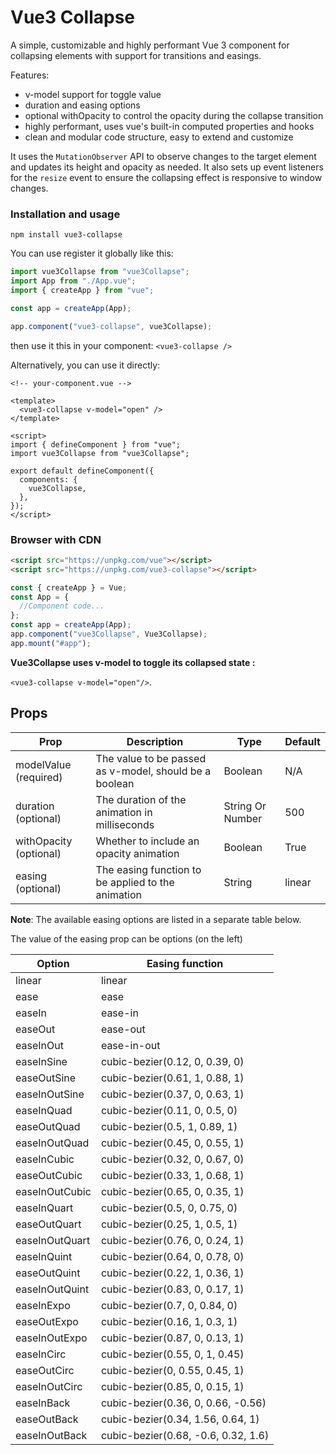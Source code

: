 # Vue3 Collapse

A simple, customizable and highly performant Vue 3 component for collapsing elements with support for transitions and easings.

Features:

- v-model support for toggle value
- duration and easing options
- optional withOpacity to control the opacity during the collapse transition
- highly performant, uses vue's built-in computed properties and hooks
- clean and modular code structure, easy to extend and customize

It uses the `MutationObserver` API to observe changes to the target element and updates its height and opacity as needed. It also sets up event listeners for the `resize` event to ensure the collapsing effect is responsive to window changes.

### Installation and usage

```
npm install vue3-collapse
```

You can use register it globally like this:

```javascript
import vue3Collapse from "vue3Collapse";
import App from "./App.vue";
import { createApp } from "vue";

const app = createApp(App);

app.component("vue3-collapse", vue3Collapse);
```

then use it this in your component:
`<vue3-collapse />`

Alternatively, you can use it directly:

```vue
<!-- your-component.vue -->

<template>
  <vue3-collapse v-model="open" />
</template>

<script>
import { defineComponent } from "vue";
import vue3Collapse from "vue3Collapse";

export default defineComponent({
  components: {
    vue3Collapse,
  },
});
</script>
```

### Browser with CDN

```html
<script src="https://unpkg.com/vue"></script>
<script src="https://unpkg.com/vue3-collapse"></script>
```

```javascript
const { createApp } = Vue;
const App = {
  //Component code...
};
const app = createApp(App);
app.component("vue3Collapse", Vue3Collapse);
app.mount("#app");
```

**Vue3Collapse uses v-model to toggle its collapsed state :**

`<vue3-collapse v-model="open"/>`.

## Props

| Prop                   | Description                                            | Type             | Default |
| ---------------------- | ------------------------------------------------------ | ---------------- | ------- |
| modelValue (required)  | The value to be passed as v-model, should be a boolean | Boolean          | N/A     |
| duration (optional)    | The duration of the animation in milliseconds          | String Or Number | 500     |
| withOpacity (optional) | Whether to include an opacity animation                | Boolean          | True    |
| easing (optional)      | The easing function to be applied to the animation     | String           | linear  |

**Note**: The available easing options are listed in a separate table below.

The value of the easing prop can be options (on the left)

| Option         | Easing function                     |
| -------------- | ----------------------------------- |
| linear         | linear                              |
| ease           | ease                                |
| easeIn         | ease-in                             |
| easeOut        | ease-out                            |
| easeInOut      | ease-in-out                         |
| easeInSine     | cubic-bezier(0.12, 0, 0.39, 0)      |
| easeOutSine    | cubic-bezier(0.61, 1, 0.88, 1)      |
| easeInOutSine  | cubic-bezier(0.37, 0, 0.63, 1)      |
| easeInQuad     | cubic-bezier(0.11, 0, 0.5, 0)       |
| easeOutQuad    | cubic-bezier(0.5, 1, 0.89, 1)       |
| easeInOutQuad  | cubic-bezier(0.45, 0, 0.55, 1)      |
| easeInCubic    | cubic-bezier(0.32, 0, 0.67, 0)      |
| easeOutCubic   | cubic-bezier(0.33, 1, 0.68, 1)      |
| easeInOutCubic | cubic-bezier(0.65, 0, 0.35, 1)      |
| easeInQuart    | cubic-bezier(0.5, 0, 0.75, 0)       |
| easeOutQuart   | cubic-bezier(0.25, 1, 0.5, 1)       |
| easeInOutQuart | cubic-bezier(0.76, 0, 0.24, 1)      |
| easeInQuint    | cubic-bezier(0.64, 0, 0.78, 0)      |
| easeOutQuint   | cubic-bezier(0.22, 1, 0.36, 1)      |
| easeInOutQuint | cubic-bezier(0.83, 0, 0.17, 1)      |
| easeInExpo     | cubic-bezier(0.7, 0, 0.84, 0)       |
| easeOutExpo    | cubic-bezier(0.16, 1, 0.3, 1)       |
| easeInOutExpo  | cubic-bezier(0.87, 0, 0.13, 1)      |
| easeInCirc     | cubic-bezier(0.55, 0, 1, 0.45)      |
| easeOutCirc    | cubic-bezier(0, 0.55, 0.45, 1)      |
| easeInOutCirc  | cubic-bezier(0.85, 0, 0.15, 1)      |
| easeInBack     | cubic-bezier(0.36, 0, 0.66, -0.56)  |
| easeOutBack    | cubic-bezier(0.34, 1.56, 0.64, 1)   |
| easeInOutBack  | cubic-bezier(0.68, -0.6, 0.32, 1.6) |
